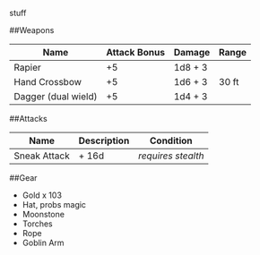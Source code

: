 stuff


##Weapons

Name | Attack Bonus | Damage | Range
-----|--------------|---------| ---
Rapier | +5 | 1d8  + 3 | 
Hand Crossbow | +5 | 1d6 + 3 | 30 ft
Dagger (dual wield) | +5 | 1d4  + 3


##Attacks

Name | Description | Condition
-----|----------|-
Sneak Attack |  + 16d  | *requires stealth*

##Gear
* Gold x 103
* Hat, probs magic
* Moonstone
* Torches
* Rope
* Goblin Arm
